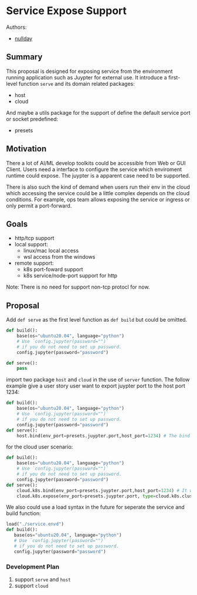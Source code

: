 # Service Expose Support
Authors:
- [nullday](https://github.com/aseaday)

## Summary

This proposal is designed for exposing service from the environment running application such as Juypter for external use. It introduce a first-level function `serve` and its domain related packages:

- host
- cloud

And maybe a utils package for the support of define the default service port or socket predefined:

- presets

## Motivation

There a lot of AI/ML develop toolkits could be accessible from Web or GUI Client.  Users need a interface to configure the service which enviroment runtime could expose. The juypter is a apparent case need to be supported.

There is also such the kind of demand when users run their env in the cloud which accessing the service could be a little complex depends on the cloud conditions. For example, ops team allows exposing the service or ingress or only permit a port-forward.

## Goals
- http/tcp support
- local support:
    - linux/mac local access
    - wsl access from the windows
- remote support:
    - k8s port-foward support
    - k8s service/node-port support for http

Note: There is no need for support non-tcp protocl for now.

## Proposal

Add `def serve` as the first level function as `def build` but could be omitted.

```python
def build():
    base(os="ubuntu20.04", language="python")
    # Use `config.jupyter(password="")` 
    # if you do not need to set up password.
    config.jupyter(password="password")

def serve():
    pass
```

import two package `host` and `cloud` in the use of `server` function. The follow example give a user story user want to export juypter port to the host port 1234:

```python
def build():
    base(os="ubuntu20.04", language="python")
    # Use `config.jupyter(password="")` 
    # if you do not need to set up password.
    config.jupyter(password="password")
def serve():
    host.bind(env_port=presets.juypter.port,host_port=1234) # The bind should judge the wsl automatically
```

for the cloud user scenario:


```python
def build():
    base(os="ubuntu20.04", language="python")
    # Use `config.jupyter(password="")` 
    # if you do not need to set up password.
    config.jupyter(password="password")
def serve():
    cloud.k8s.bind(env_port=presets.juypter.port,host_port=1234) # It would use port forward
    cloud.k8s.expose(env_port=presets.juypter.port, type=cloud.k8s.clusterIP, service_port=1234) # It would expose service with type clusterIP, we could support clusterIP, NodePort and LoadBalancer. And for those k8s cluster auto config ingress with clusterIP and HTTP, It will be very useful.
```
 We also could use a load syntax in the future for seperate the service and build function:

 ```python
load("./service.envd")
def build():
    base(os="ubuntu20.04", language="python")
    # Use `config.jupyter(password="")` 
    # if you do not need to set up password.
    config.jupyter(password="password") 
 ```

### Development Plan

1. support `serve` and `host`
2. support `cloud`